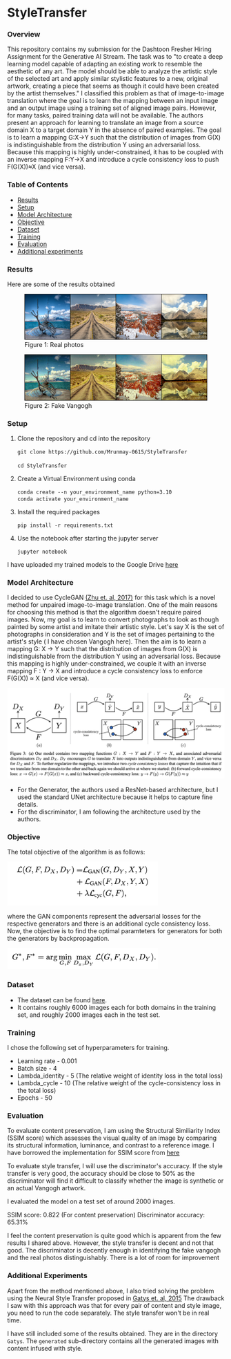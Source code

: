 # StyleTransfer

### Overview

This repository contains my submission for the Dashtoon Fresher Hiring Assignment for the Generative AI Stream. The task was to "to create a deep learning model capable of adapting an existing work to resemble the aesthetic of any art. The model should be able to analyze the artistic style of the selected art and apply similar stylistic features to a new, original artwork, creating a piece that seems as though it could have been created by the artist themselves."
I classified this problem as that of image-to-image translation where the goal is to learn the mapping between an input image and an output image using a training set of aligned image pairs.
However, for many tasks, paired training data will not be available. The authors present an approach for learning to translate an image from a source domain X to a target domain Y in the absence of paired examples. The goal is to learn a mapping G:X→Y such that the distribution of images from G(X) is indistinguishable from the distribution Y using an adversarial loss. Because this mapping is highly under-constrained, it has to be coupled with an inverse mapping F:Y→X and introduce a cycle consistency loss to push F(G(X))≈X (and vice versa). 

### Table of Contents

- [Results](#results)
- [Setup](#setup)
- [Model Architecture](#model-architecture)
- [Objective](#objective)
- [Dataset](#dataset)
- [Training](#training)
- [Evaluation](#evaluation)
- [Additional experiments](#additional-experiments)

### Results

Here are some of the results obtained

<figure>
    <img src="saved_images/400/real_photo.png">
    <figcaption>Figure 1: Real photos</figcaption>
</figure>


<figure>
    <img src="saved_images/400/fake_monet.png">
    <figcaption>Figure 2: Fake Vangogh</figcaption>
</figure>

### Setup

1. Clone the repository and cd into the repository
    ```
    git clone https://github.com/Mrunmay-0615/StyleTransfer
    
    cd StyleTransfer
    ```
2. Create a Virtual Environment using conda
   ```
   conda create --n your_environment_name python=3.10
   conda activate your_environment_name
   ```
3. Install the required packages
   ```
   pip install -r requirements.txt
   ```
4. Use the notebook after starting the jupyter server
   ```
   jupyter notebook
   ```

 I have uploaded my trained models to the Google Drive [here](https://drive.google.com/drive/folders/1R-2Urv8Ev6cNQklT72CGytn6lX2Q0HyA?usp=sharing)


### Model Architecture

I decided to use CycleGAN [(Zhu et. al, 2017)](https://arxiv.org/pdf/1703.10593) for this task which is a novel method for unpaired image-to-image translation. One of the main reasons for choosing this method is that the algorithm doesn't require paired images.
Now, my goal is to learn to convert photographs to look as though painted by some artist and imitate their artistic style. Let's say X is the set of photographs in consideration and
Y is the set of images pertaining to the artist's style ( I have chosen Vangogh here). Then the aim is to learn a mapping G: X → Y such that the distribution of images from G(X) is indistinguishable from the distribution Y using an adversarial loss.
Because this mapping is highly under-constrained, we couple it with an inverse mapping F : Y → X and introduce a cycle consistency loss to enforce F(G(X)) ≈ X (and vice versa).

<img src="assets/architecture.png" alt="Model Architecture">

* For the Generator, the authors used a ResNet-based architecture, but I used the standard UNet architecture because it helps to capture fine details.
* For the discriminator, I am following the architecture used by the authors.

### Objective

The total objective of the algorithm is as follows:

<img src="assets/net_obj.png" width=350> 

where the GAN components represent the adversarial losses for the respective generators and there is an additional cycle consistency loss.
Now, the objective is to find the optimal paramteters for generators for both the generators by backpropagation.

<img src="assets/minmax.png" width=350> 

### Dataset

* The dataset can be found [here](http://efrosgans.eecs.berkeley.edu/cyclegan/datasets/vangogh2photo.zip).
* It contains roughly 6000 images each for both domains in the training set, and roughly 2000 images each in the test set.

### Training

I chose the following set of hyperparameters for training.
* Learning rate - 0.001
* Batch size - 4
* Lambda_identity - 5 (The relative weight of identity loss in the total loss)
* Lambda_cycle - 10 (The relative weight of the cycle-consistency loss in the total loss)
* Epochs - 50

### Evaluation

To evaluate content preservation, I am using the Structural Similiarity Index (SSIM score) which assesses the visual quality of an image by comparing its structural information, luminance, and contrast to a reference image. 
I have borrowed the implementation for SSIM score from [here](https://github.com/VainF/pytorch-msssim/blob/master/pytorch_msssim)

To evaluate style transfer, I will use the discriminator's accuracy. If the style transfer is very good, the accuracy should be close to 50% as 
the discriminator will find it difficult to classify whether the image is synthetic or an actual Vangogh artwork.

I evaluated the model on a test set of around 2000 images.

SSIM score: 0.822 (For content preservation)
Discriminator accuracy: 65.31%

I feel the content preservation is quite good which is apparent from the few results I shared above. However, the style transfer is decent and not that good.
The discriminator is decently enough in identifying the fake vangogh and the real photos distinguishably. There is a lot of room for improvement


### Additional Experiments

Apart from the method mentioned above, I also tried solving the problem using the Neural Style Transfer proposed in [Gatys et. al, 2015](https://arxiv.org/abs/1508.06576)
The drawback I saw with this approach was that for every pair of content and style image, you need to run the code separately. The style transfer won't be in real
time. 

I have still included some of the results obtained. They are in the directory ```Gatys```. The ```generated``` sub-directory contains all the generated
images with content infused with style.
